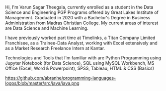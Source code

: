 Hi, I'm Varun Sagar Theegala, currently enrolled as a student in the Data Science and Engineering PGP Programs offered by Great Lakes Institute of Management. Graduated in 2020 with a Bachelor's Degree in Business Administration from Madras Christian College. My current areas of interest are Data Science and Machine Learning. 

I have previously worked part time at Timelinks, a Titan Company Limited Franchisee, as a Trainee-Data Analyst, working with Excel extensively and as a Market Research Freelance Intern at Kantar.  

Technologies and Tools that I'm familiar with are Python Programming using Jupyter Notebook (for Data Science), SQL using MySQL Workbench, MS Office (Excel, Word & Powerpoint), SPSS, Tableau, HTML & CSS (Basics)

https://github.com/abranhe/programming-languages-logos/blob/master/src/java/java.png

<!---
varun6299/varun6299 is a ✨ special ✨ repository because its `README.md` (this file) appears on your GitHub profile.
You can click the Preview link to take a look at your changes.
--->
